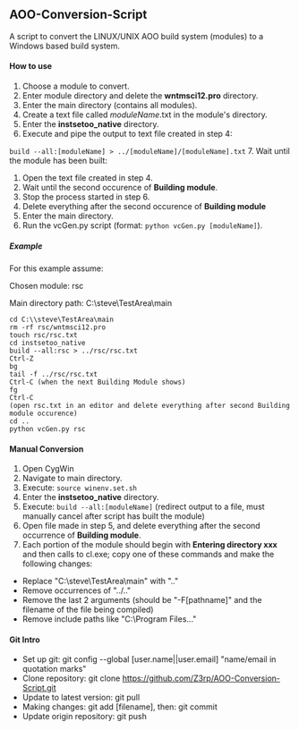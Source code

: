 ## AOO-Conversion-Script

A script to convert the LINUX/UNIX AOO build system (modules) to a Windows based build system.

#### How to use

1. Choose a module to convert.
1. Enter module directory and delete the **wntmsci12.pro** directory.
2. Enter the main directory (contains all modules).
4. Create a text file called *moduleName*.txt in the module's directory.
5. Enter the **instsetoo_native** directory.
6. Execute and pipe the output to text file created in step 4:
  
  ```build --all:[moduleName] > ../[moduleName]/[moduleName].txt```
7. Wait until the module has been built: 
  1. Open the text file created in step 4. 
  2. Wait until the second occurence of **Building module**. 
  3. Stop the process started in step 6.
  4. Delete everything after the second occurence of **Building module**
8. Enter the main directory.
9. Run the vcGen.py script (format: ```python vcGen.py [moduleName]```).

##### Example
For this example assume:

Chosen module: rsc

Main directory path: C:\\steve\TestArea\main
```
cd C:\\steve\TestArea\main
rm -rf rsc/wntmsci12.pro
touch rsc/rsc.txt 
cd instsetoo_native
build --all:rsc > ../rsc/rsc.txt
Ctrl-Z
bg
tail -f ../rsc/rsc.txt
Ctrl-C (when the next Building Module shows)
fg
Ctrl-C
(open rsc.txt in an editor and delete everything after second Building module occurence)
cd ..
python vcGen.py rsc
```

#### Manual Conversion
1. Open CygWin
2. Navigate to main directory.
3. Execute: ```source winenv.set.sh```
4. Enter the **instsetoo_native** directory.
5. Execute: ```build --all:[moduleName]``` (redirect output to a file, must manually cancel after script has built the module)
6. Open file made in step 5, and delete everything after the second occurrence of **Building module**.
7. Each portion of the module should begin with **Entering directory xxx** and then calls to cl.exe; copy one of these commands and make the following changes:
  - Replace "C:\steve\TestArea\main" with ".."
  - Remove occurrences of "../.."
  - Remove the last 2 arguments (should be "-F[pathname]" and the filename of the file being compiled)
  - Remove include paths like "C:\Program Files..."

#### Git Intro

- Set up git: git config --global [user.name||user.email] "name/email in quotation marks"
- Clone repository: git clone https://github.com/Z3rp/AOO-Conversion-Script.git
- Update to latest version: git pull
- Making changes: git add [filename], then: git commit
- Update origin repository: git push
